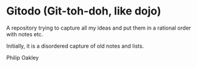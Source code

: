 Gitodo (Git-toh-doh, like dojo)
===============================

A repository trying to capture all my ideas
and put them in a rational order with notes etc.

Initially, it is a disordered capture of old notes
and lists.

Philip Oakley